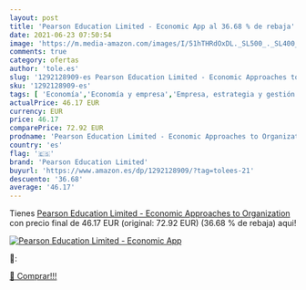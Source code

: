 ```yaml
---
layout: post
title: 'Pearson Education Limited - Economic App al 36.68 % de rebaja'
date: 2021-06-23 07:50:54
image: 'https://m.media-amazon.com/images/I/51hTHRdOxDL._SL500_._SL400_.jpg'
comments: true
category: ofertas
author: 'tole.es'
slug: '1292128909-es Pearson Education Limited - Economic Approaches to...'
sku: '1292128909-es'
tags: [ 'Economía','Economía y empresa','Empresa, estrategia y gestión','Libros','Libros universitarios de economía','Libros universitarios de negocios y finanzas','Libros universitarios y de estudios superiores','Microeconomía','pearson education limited', ]
actualPrice: 46.17 EUR
currency: EUR
price: 46.17
comparePrice: 72.92 EUR
prodname: 'Pearson Education Limited - Economic Approaches to Organization'
country: 'es'
flag: '🇪🇸'
brand: 'Pearson Education Limited'
buyurl: 'https://www.amazon.es/dp/1292128909/?tag=tolees-21'
descuento: '36.68'
average: '46.17'
---
```


Tienes [Pearson Education Limited - Economic Approaches to Organization](https://www.amazon.es/dp/1292128909/?tag=tolees-21) con precio final de  46.17 EUR (original: 72.92 EUR) (36.68 %  de rebaja) aqui!

[![Pearson Education Limited - Economic App](https://m.media-amazon.com/images/I/51hTHRdOxDL._SL500_._SL400_.jpg)](https://www.amazon.es/dp/1292128909/?tag=tolees-21)

🔎:


[🛒 Comprar!!!](https://www.amazon.es/dp/1292128909/?tag=tolees-21)
